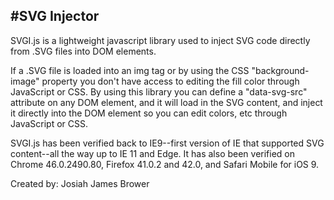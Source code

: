#SVG Injector
---------------------------------------------------------------
SVGI.js is a lightweight javascript library used to inject SVG code directly from .SVG files into DOM elements.

If a .SVG file is loaded into an img tag or by using the CSS "background-image" property you don't have access
to editing the fill color through JavaScript or CSS. By using this library you can define a "data-svg-src" attribute
on any DOM element, and it will load in the SVG content, and inject it directly into the DOM element so you can edit
colors, etc through JavaScript or CSS.

SVGI.js has been verified back to IE9--first version of IE that supported SVG content--all the way up to IE 11 and Edge.
It has also been verified on Chrome 46.0.2490.80, Firefox 41.0.2 and 42.0, and Safari Mobile for iOS 9.

Created by: Josiah James Brower